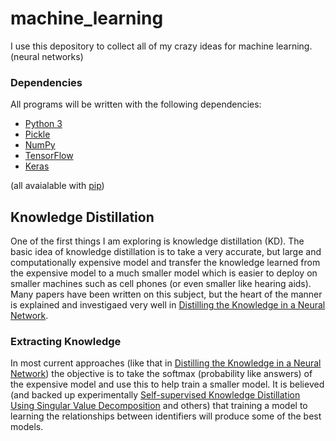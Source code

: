 # machine_learning

I use this depository to collect all of my crazy ideas for machine learning. (neural networks)

### Dependencies
All programs will be written with the following dependencies:

- [Python 3](https://www.python.org/download/releases/3.0/)
- [Pickle](https://docs.python.org/3/library/pickle.html)
- [NumPy](https://numpy.org/)
- [TensorFlow](https://www.tensorflow.org/)
- [Keras](https://keras.io/)

(all avaialable with [pip](https://pip.pypa.io/en/stable/reference/pip_install/))



## Knowledge Distillation

One of the first things I am exploring is knowledge distillation (KD). The basic idea of knowledge distillation is to take a very accurate, but large and computationally expensive model and transfer the knowledge learned from the expensive model to a much smaller model which is easier to deploy on smaller machines such as cell phones (or even smaller like hearing aids). Many papers have been written on this subject, but the heart of the manner is explained and investigaed very well in [Distilling the Knowledge in a Neural Network](https://arxiv.org/abs/1503.02531). 


### Extracting Knowledge

In most current approaches (like that in [Distilling the Knowledge in a Neural Network](https://arxiv.org/abs/1503.02531)) the objective is to take the softmax (probability like answers) of the expensive model and use this to help train a smaller model. It is believed (and backed up experimentally [Self-supervised Knowledge Distillation Using Singular Value Decomposition](https://link.springer.com/chapter/10.1007/978-3-030-01231-1_21) and others) that training a model to learning the relationships between identifiers will produce some of the best models.
